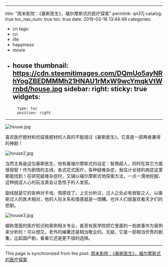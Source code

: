 
---
title: "周末影院：《豪斯医生》，福尔摩斯式的医疗探案"
permlink: qn37j
catalog: true
toc_nav_num: true
toc: true
date: 2019-03-16 13:44:48
categories:
- cn
tags:
- cn
- life
- happiness
- movie
- house
thumbnail: https://cdn.steemitimages.com/DQmUo5ayNRhYogZBEDMMMh21HNAU1rMxW9wcYmqkVtWrnbd/house.jpg
sidebar:
    right:
        sticky: true
widgets:
    -
        type: toc
        position: right
---


![house.jpg](https://cdn.steemitimages.com/DQmUo5ayNRhYogZBEDMMMh21HNAU1rMxW9wcYmqkVtWrnbd/house.jpg)

喜欢医疗题材和侦探类题材的人真的不能错过《豪斯医生》，它真是一部两者兼得的神剧！

![house2.jpg](https://cdn.steemitimages.com/DQme72y3suiokae76gzNjoSnoa7GJjpRxp4StRGWbbVjN8d/house2.jpg)

当然主角是这位豪斯医生，他有着福尔摩斯式的设定：智商超人，同时在其它方面很弱智！作为剧情的主线，各式花式医疗，各种疑难杂症，我估计全球的病症这里都能找到！在研究疑难杂症时，又辅以福尔摩斯式地探案方法，一点一滴地挖掘，这种挑逗人心的玩法真会让急性子的人发狂。

副线就是它的各种对手戏、情感戏了。上文分析过，过人之处必有弱智之人，以豪斯过人的医术相对，他的人际关系和情感就是一团糟。也许人们就喜欢看天才们的悲剧。

![house3.jpg](https://cdn.steemitimages.com/DQmShc5NQkDFSoWpHZDCPYqh6voVbxDGAJsd1J9a5LpfzKA/house3.jpg)

据称里面的医疗知识和案例相关专业，甚至有医学院把它里面的一些故事作为案例来分析的！可以想见，老外的编著还是相当敬业的。无疑，它是一部相当优秀的剧集，比起国产剧，看看它还是更不错的选择。

- - -

This page is synchronized from the post: [周末影院：《豪斯医生》，福尔摩斯式的医疗探案](https://steemit.com/@lemooljiang/qn37j)

